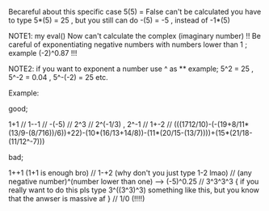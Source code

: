 Becareful about this specific case 5(5) = False can't be calculated you have to type 5*(5) = 25 , 
but you still can do -(5) = -5 , instead of -1*(5)

NOTE1: my eval() Now can't calculate the complex (imaginary number) !!
Be careful of exponentiating negative numbers with numbers lower than 1 ; example (-2)^0.87 !!! 

NOTE2: if you want to exponent a number use ^ as ** example; 5^2 = 25 , 5^-2 = 0.04 , 5^-(-2) = 25 etc.

Example:

good;

1+1   //
1--1   //
-(-5)   //
2^3   //
2^(-1/3) , 2^-1   //
1+-2   //
(((1712/10)-(-(19+8/11*(13/9-(8/716))/6))+22)-(10*(16/13+14/8))-(11*(20/15-(13/7))))+(15*(21/18-(11/12^-7)))

bad;

1++1 (1+1 is enough bro)   //
1-+2 (why don't you just type 1-2 lmao)   //
(any negative number)^(number lower than one) --> (-5)^0.25   //
3^3^3^3 { if you really want to do this pls type 3^((3^3)^3) something like this, but you know that the anwser is massive af }   //
1/0 (!!!!)
